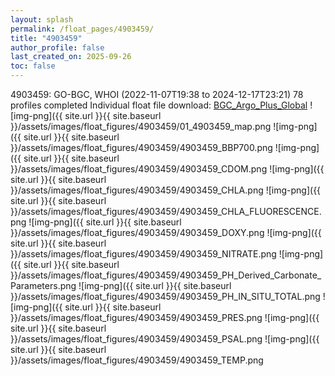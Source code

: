 ```yaml
---
layout: splash
permalink: /float_pages/4903459/
title: "4903459"
author_profile: false
last_created_on: 2025-09-26
toc: false
---
```

 
4903459: GO-BGC, WHOI (2022-11-07T19:38 to 2024-12-17T23:21)
78 profiles completed
Individual float file download: [BGC_Argo_Plus_Global](https://ftp.soest.hawaii.edu/bgc_argo_plus/Individual_Floats/outliers_removed/4903459_Sprof_processed.nc)
![img-png]({{ site.url }}{{ site.baseurl }}/assets/images/float_figures/4903459/01_4903459_map.png
![img-png]({{ site.url }}{{ site.baseurl }}/assets/images/float_figures/4903459/4903459_BBP700.png
![img-png]({{ site.url }}{{ site.baseurl }}/assets/images/float_figures/4903459/4903459_CDOM.png
![img-png]({{ site.url }}{{ site.baseurl }}/assets/images/float_figures/4903459/4903459_CHLA.png
![img-png]({{ site.url }}{{ site.baseurl }}/assets/images/float_figures/4903459/4903459_CHLA_FLUORESCENCE.png
![img-png]({{ site.url }}{{ site.baseurl }}/assets/images/float_figures/4903459/4903459_DOXY.png
![img-png]({{ site.url }}{{ site.baseurl }}/assets/images/float_figures/4903459/4903459_NITRATE.png
![img-png]({{ site.url }}{{ site.baseurl }}/assets/images/float_figures/4903459/4903459_PH_Derived_Carbonate_Parameters.png
![img-png]({{ site.url }}{{ site.baseurl }}/assets/images/float_figures/4903459/4903459_PH_IN_SITU_TOTAL.png
![img-png]({{ site.url }}{{ site.baseurl }}/assets/images/float_figures/4903459/4903459_PRES.png
![img-png]({{ site.url }}{{ site.baseurl }}/assets/images/float_figures/4903459/4903459_PSAL.png
![img-png]({{ site.url }}{{ site.baseurl }}/assets/images/float_figures/4903459/4903459_TEMP.png
